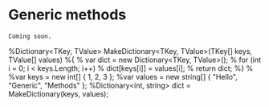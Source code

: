 # Generic methods

```{warning}
Coming soon.
```

%Dictionary<TKey, TValue> MakeDictionary<TKey, TValue>(TKey[] keys, TValue[] values)
%{
%    var dict = new Dictionary<TKey, TValue>();
%    for (int i = 0; i < keys.Length; i++)
%        dict[keys[i]] = values[i];
%    return dict;
%}
%
%var keys = new int[] { 1, 2, 3 };
%var values = new string[] { "Hello", "Generic", "Methods" };
%Dictionary<int, string> dict = MakeDictionary(keys, values);
